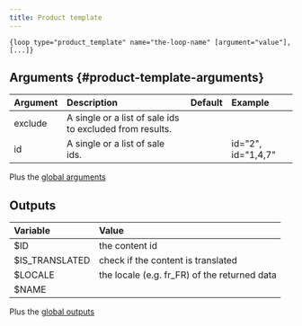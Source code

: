 ```yaml
---
title: Product template
---
```


`{loop type="product_template" name="the-loop-name" [argument="value"], [...]}`

## Arguments {#product-template-arguments}

| Argument | Description                                                                                        |     Default      | Example             |
|----------|:---------------------------------------------------------------------------------------------------|:----------------:|:--------------------|
| exclude  | A single or a list of sale ids to excluded from results.                                           |                  |                     |
| id       | A single or a list of sale ids.                                                                    |                  | id="2", id="1,4,7"  |

Plus the [global arguments](./global_arguments)

## Outputs

| Variable               | Value                                                                         |
|:-----------------------|:------------------------------------------------------------------------------|
| $ID                    | the content id                                                                |
| $IS_TRANSLATED         | check if the content is translated                                            |
| $LOCALE                | the locale (e.g. fr_FR) of the returned data                                  |
| $NAME                  |                                                                               |

Plus the [global outputs](./global_outputs)
